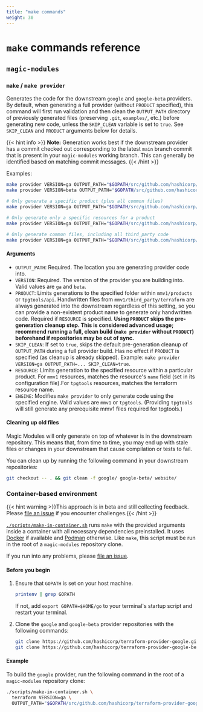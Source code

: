 ```yaml
---
title: "make commands"
weight: 30
---
```

# `make` commands reference

## `magic-modules`

### `make` / `make provider`

Generates the code for the downstream `google` and `google-beta` providers.
By default, when generating a full provider (without `PRODUCT` specified), this
command will first run validation and then clean the `OUTPUT_PATH` directory of
previously generated files (preserving `.git`, `examples/`, etc.) before generating
new code, unless the `SKIP_CLEAN` variable is set to `true`. See `SKIP_CLEAN` and `PRODUCT` arguments below for details.

{{< hint info >}}
**Note:** Generation works best if the downstream provider has a commit checked out corresponding to the latest `main` branch commit that is present in your `magic-modules` working branch. This can generally be identified based on matching commit messages.
{{< /hint >}}

Examples:

```bash
make provider VERSION=ga OUTPUT_PATH="$GOPATH/src/github.com/hashicorp/terraform-provider-google"
make provider VERSION=beta OUTPUT_PATH="$GOPATH/src/github.com/hashicorp/terraform-provider-google-beta"

# Only generate a specific product (plus all common files)
make provider VERSION=ga OUTPUT_PATH="$GOPATH/src/github.com/hashicorp/terraform-provider-google" PRODUCT=pubsub

# Only generate only a specific resources for a product
make provider VERSION=ga OUTPUT_PATH="$GOPATH/src/github.com/hashicorp/terraform-provider-google" PRODUCT=pubsub RESOURCE=Topic

# Only generate common files, including all third_party code
make provider VERSION=ga OUTPUT_PATH="$GOPATH/src/github.com/hashicorp/terraform-provider-google" PRODUCT=doesnotexist
```

#### Arguments

- `OUTPUT_PATH`: Required. The location you are generating provider code into.
- `VERSION`: Required. The version of the provider you are building into. Valid values are `ga` and `beta`.
- `PRODUCT`: Limits generations to the specified folder within `mmv1/products` or `tpgtools/api`. Handwritten files from `mmv1/third_party/terraform` are always generated into the downstream regardless of this setting, so you can provide a non-existent product name to generate only handwritten code. Required if `RESOURCE` is specified. **Using `PRODUCT` skips the pre-generation cleanup step. This is considered advanced usage; recommend running a full, clean build (`make provider` without `PRODUCT`) beforehand if repositories may be out of sync.**
- `SKIP_CLEAN`: If set to `true`, skips the default pre-generation cleanup of `OUTPUT_PATH` during a full provider build. Has no effect if `PRODUCT` is specified (as cleanup is already skipped). Example: `make provider VERSION=ga OUTPUT_PATH=... SKIP_CLEAN=true`.
- `RESOURCE`: Limits generation to the specified resource within a particular product. For `mmv1` resources, matches the resource's `name` field (set in its configuration file).For `tpgtools` resources, matches the terraform resource name.
- `ENGINE`: Modifies `make provider` to only generate code using the specified engine. Valid values are `mmv1` or `tpgtools`. (Providing `tpgtools` will still generate any prerequisite mmv1 files required for tpgtools.)

#### Cleaning up old files

Magic Modules will only generate on top of whatever is in the downstream repository. This means that, from time
to time, you may end up with stale files or changes in your downstream that cause compilation or tests to fail.

You can clean up by running the following command in your downstream repositories:

```bash
git checkout -- . && git clean -f google/ google-beta/ website/
```

### Container-based environment

{{< hint warning >}}This approach is in beta and still collecting feedback. Please [file an issue](https://github.com/hashicorp/terraform-provider-google/issues/new/choose) if you encounter challenges.{{< /hint >}}

[`./scripts/make-in-container.sh`](https://github.com/GoogleCloudPlatform/magic-modules/blob/main/scripts/make-in-container.sh) runs `make` with the provided arguments inside a container with all necessary dependencies preinstalled. It uses [Docker](https://docker.io/) if available and [Podman](https://podman.io/) otherwise. Like `make`, this script must be run in the root of a `magic-modules` repository clone.

If you run into any problems, please [file an issue](https://github.com/hashicorp/terraform-provider-google/issues/new/choose).

#### Before you begin

1. Ensure that `GOPATH` is set on your host machine.

   ```bash
   printenv | grep GOPATH
   ```

   If not, add `export GOPATH=$HOME/go` to your terminal's startup script and restart your terminal.
1. Clone the `google` and `google-beta` provider repositories with the following commands:

   ```bash
   git clone https://github.com/hashicorp/terraform-provider-google.git $GOPATH/src/github.com/hashicorp/terraform-provider-google
   git clone https://github.com/hashicorp/terraform-provider-google-beta.git $GOPATH/src/github.com/hashicorp/terraform-provider-google-beta
   ```

#### Example

To build the `google` provider, run the following command in the root of a `magic-modules` repository clone:

```bash
./scripts/make-in-container.sh \
  terraform VERSION=ga \
  OUTPUT_PATH="$GOPATH/src/github.com/hashicorp/terraform-provider-google"
```
